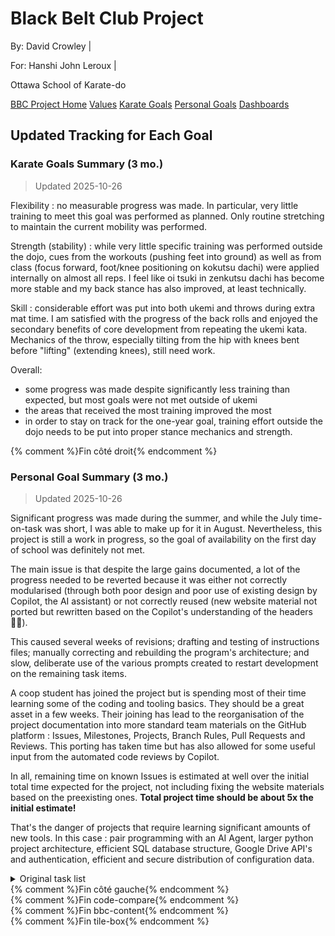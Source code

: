 <link rel="stylesheet" href="bbc-style.css">

<div class="bbc-title" markdown='1'>

# Black Belt Club Project

<div class="bbc-meta" markdown='1'>

By: David Crowley \|

For: Hanshi John Leroux \|

Ottawa School of Karate-do

</div>

<div class="bbc-menu">

<a href="/pages/bbc/landing">BBC Project Home</a>
<a href="/pages/bbc/values">Values</a>
<a href="/pages/bbc/karate">Karate Goals</a>
<a href="/pages/bbc/personal">Personal Goals</a>
<a class="active" href="/pages/bbc/tracking">Dashboards</a>

</div>

</div>

<h2 id="bbc-values">Updated Tracking for Each Goal</h2>

<div class="tile-box">

<div class="bbc-content" markdown=1>

<div class='code-compare'>
<div markdown='1'>

### Karate Goals Summary (3 mo.)

> Updated 2025-10-26

Flexibility
: no measurable progress was made. In particular, very little training to meet this goal was performed as planned. Only routine stretching to maintain the current mobility was performed.

Strength (stability)
: while very little specific training was performed outside the dojo, cues from the workouts (pushing feet into ground) as well as from class (focus forward, foot/knee positioning on kokutsu dachi) were applied internally on almost all reps. I feel like oi tsuki in zenkutsu dachi has become more stable and my back stance has also improved, at least technically.

Skill
: considerable effort was put into both ukemi and throws during extra mat time. I am satisfied with the progress of the back rolls and enjoyed the secondary benefits of core development from repeating the ukemi kata. Mechanics of the throw, especially tilting from the hip with knees bent before "lifting" (extending knees), still need work.

Overall:
- some progress was made despite significantly less training than expected, but most goals were not met outside of ukemi
- the areas that received the most training improved the most
- in order to stay on track for the one-year goal, training effort outside the dojo needs to be put into proper stance mechanics and strength.

</div> {% comment %}Fin côté droit{% endcomment %}
<div markdown='1'>

### Personal Goal Summary (3 mo.)

> Updated 2025-10-26

Significant progress was made during the summer, and while the July 
time-on-task was short, I was able to make up for it in August. Nevertheless, this project is still a work in progress, so the goal of availability on the first day of school was definitely not met.

The main issue is that despite the large gains documented, a lot of the progress needed to be reverted because it was either not correctly modularised (through both poor design and poor use of existing design by Copilot, the AI assistant) or not correctly reused (new website material not ported but rewritten based on the Copilot's understanding of the headers 😮‍💨).

This caused several weeks of revisions; drafting and testing of instructions files; manually correcting and rebuilding the program's architecture; and slow, deliberate use of the various prompts created to restart development on the remaining task items.

A coop student has joined the project but is spending most of their time learning some of the coding and tooling basics. They should be a great asset in a few weeks. Their joining has lead to the reorganisation of the project documentation into more standard team materials on the GitHub platform : Issues, Milestones, Projects, Branch Rules, Pull Requests and Reviews. This porting has taken time but has also allowed for some useful input from the automated code reviews by Copilot.

In all, remaining time on known Issues is estimated at well over the initial total time expected for the project, not including fixing the website materials based on the preexisting ones. **Total project time should be about 5x the initial estimate!**

That's the danger of projects that require learning significant amounts of new tools. In this case : pair programming with an AI Agent, larger python project architecture, efficient SQL database structure, Google Drive API's and authentication, efficient and secure distribution of configuration data.

<details>
<summary>Original task list</summary>
<div markdown='1'>

> Updated 2025-10-26

- [x] plan course content items for all 4 programming courses in the first semester
- [x] devise modular, regular-interval assessment system that includes interviews and allows for retakes
  - [x] Set-up student local datastructure (SQLlite and JSON)
  - [x] Test connections to Google API
  - [ ] Create student Sheets copies from contract template based on course
  - [x] Create script to traverse student copies and produce quizzes based on newly completed and need-to-retake items
- [ ] prepare all assessment items (questions) for all 4 programming courses
  - [x] prepare prototype data structure (JSON)
  - [x] confirm understanding of all items with AI assistant
  - [ ] generate all items
  - [ ] review and test all items (test quiz including all items from all sections in both languages)
- [ ] prepare interview sheets for all content items
  - [x] identify items for group interview versus individual interview
  - [x] generate questions (3 types)
  - [ ] generate student copies for all interviews based on course
  - [ ] create script for scheduling interviews based on item status 
- [x] plan course project sequences for all 4 courses, including senior/junior interactions where appropriate
  - [x] 3U
  - [x] 4U
  - [x] 3C
  - [x] 4C
- [x] write project descriptions and rubrics for all 4 courses
  - [x] 3U
  - [x] 4U
  - [x] 3C
  - [x] 4C
- [x] update online course materials to be divided into lessons coherent with the content items/modules used for the assessments
  - [x] decompose existing course materials based on new item list
  - [x] identify items with little or no existing material and generate fresh material for them
  - [ ] for items with existing material, aggregate material from existing files
  - [ ] clean-up and simplify each item's lessons
- [ ] generate sample projects in both python and Java
  - [ ] text-based game
  - [ ] text-based game with locally saved state (high scores)
  - [ ] gui-based game with mouse and locally saved state (level, high score)
  - [ ] cli to find files in a given subfolder
  - [ ] note-taking app (persistent data)
  - [ ] media viewer using strategy pattern for different types of media, as necessary

Bonus tasks

- [ ] start the above preparations for next semester's 2 robotics courses

</div>
</details>

</div> {% comment %}Fin côté gauche{% endcomment %}
</div> {% comment %}Fin code-compare{% endcomment %}

</div> {% comment %}Fin bbc-content{% endcomment %}

</div> {% comment %}Fin tile-box{% endcomment %}